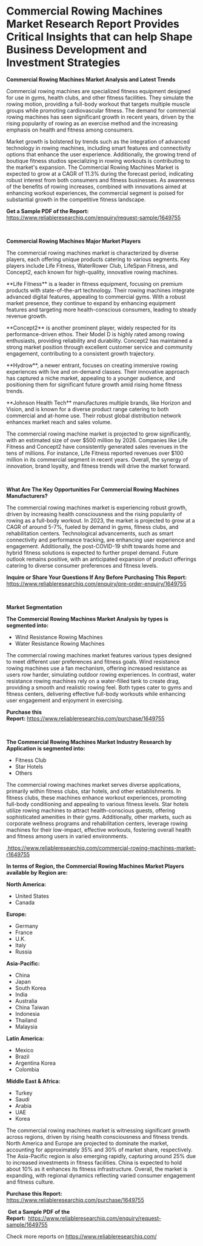 <p><h1>Commercial Rowing Machines Market Research Report Provides Critical Insights that can help Shape Business Development and Investment Strategies</h1></p><p><strong>Commercial Rowing Machines Market Analysis and Latest Trends</strong></p>
<p><p>Commercial rowing machines are specialized fitness equipment designed for use in gyms, health clubs, and other fitness facilities. They simulate the rowing motion, providing a full-body workout that targets multiple muscle groups while promoting cardiovascular fitness. The demand for commercial rowing machines has seen significant growth in recent years, driven by the rising popularity of rowing as an exercise method and the increasing emphasis on health and fitness among consumers.</p><p>Market growth is bolstered by trends such as the integration of advanced technology in rowing machines, including smart features and connectivity options that enhance the user experience. Additionally, the growing trend of boutique fitness studios specializing in rowing workouts is contributing to the market's expansion. The Commercial Rowing Machines Market is expected to grow at a CAGR of 11.3% during the forecast period, indicating robust interest from both consumers and fitness businesses. As awareness of the benefits of rowing increases, combined with innovations aimed at enhancing workout experiences, the commercial segment is poised for substantial growth in the competitive fitness landscape.</p></p>
<p><strong>Get a Sample PDF of the Report:&nbsp;</strong> <a href="https://www.reliableresearchiq.com/enquiry/request-sample/1649755?utm_campaign=3068&utm_medium=2&utm_source=Github&utm_content=ia&utm_term=09042025&utm_id=commercial-rowing-machines">https://www.reliableresearchiq.com/enquiry/request-sample/1649755</a></p>
<p>&nbsp;</p>
<p><strong>Commercial Rowing Machines Major Market Players</strong></p>
<p><p>The commercial rowing machines market is characterized by diverse players, each offering unique products catering to various segments. Key players include Life Fitness, WaterRower Club, LifeSpan Fitness, and Concept2, each known for high-quality, innovative rowing machines.</p><p>**Life Fitness** is a leader in fitness equipment, focusing on premium products with state-of-the-art technology. Their rowing machines integrate advanced digital features, appealing to commercial gyms. With a robust market presence, they continue to expand by enhancing equipment features and targeting more health-conscious consumers, leading to steady revenue growth.</p><p>**Concept2** is another prominent player, widely respected for its performance-driven ethos. Their Model D is highly rated among rowing enthusiasts, providing reliability and durability. Concept2 has maintained a strong market position through excellent customer service and community engagement, contributing to a consistent growth trajectory.</p><p>**Hydrow**, a newer entrant, focuses on creating immersive rowing experiences with live and on-demand classes. Their innovative approach has captured a niche market, appealing to a younger audience, and positioning them for significant future growth amid rising home fitness trends.</p><p>**Johnson Health Tech** manufactures multiple brands, like Horizon and Vision, and is known for a diverse product range catering to both commercial and at-home use. Their robust global distribution network enhances market reach and sales volume.</p><p>The commercial rowing machine market is projected to grow significantly, with an estimated size of over $500 million by 2026. Companies like Life Fitness and Concept2 have consistently generated sales revenues in the tens of millions. For instance, Life Fitness reported revenues over $100 million in its commercial segment in recent years. Overall, the synergy of innovation, brand loyalty, and fitness trends will drive the market forward.</p></p>
<p>&nbsp;</p>
<p><strong>What Are The Key Opportunities For Commercial Rowing Machines Manufacturers?</strong></p>
<p><p>The commercial rowing machines market is experiencing robust growth, driven by increasing health consciousness and the rising popularity of rowing as a full-body workout. In 2023, the market is projected to grow at a CAGR of around 5-7%, fueled by demand in gyms, fitness clubs, and rehabilitation centers. Technological advancements, such as smart connectivity and performance tracking, are enhancing user experience and engagement. Additionally, the post-COVID-19 shift towards home and hybrid fitness solutions is expected to further propel demand. Future outlook remains positive, with an anticipated expansion of product offerings catering to diverse consumer preferences and fitness levels.</p></p>
<p><strong>Inquire or Share Your Questions If Any Before Purchasing This Report:</strong> <a href="https://www.reliableresearchiq.com/enquiry/pre-order-enquiry/1649755?utm_campaign=3068&utm_medium=2&utm_source=Github&utm_content=ia&utm_term=09042025&utm_id=commercial-rowing-machines">https://www.reliableresearchiq.com/enquiry/pre-order-enquiry/1649755</a></p>
<p>&nbsp;</p>
<p><strong>Market Segmentation</strong></p>
<p><strong>The Commercial Rowing Machines Market Analysis by types is segmented into:</strong></p>
<p><ul><li>Wind Resistance Rowing Machines</li><li>Water Resistance Rowing Machines</li></ul></p>
<p><p>The commercial rowing machines market features various types designed to meet different user preferences and fitness goals. Wind resistance rowing machines use a fan mechanism, offering increased resistance as users row harder, simulating outdoor rowing experiences. In contrast, water resistance rowing machines rely on a water-filled tank to create drag, providing a smooth and realistic rowing feel. Both types cater to gyms and fitness centers, delivering effective full-body workouts while enhancing user engagement and enjoyment in exercising.</p></p>
<p><strong>Purchase this Report:&nbsp;</strong><a href="https://www.reliableresearchiq.com/purchase/1649755?utm_campaign=3068&utm_medium=2&utm_source=Github&utm_content=ia&utm_term=09042025&utm_id=commercial-rowing-machines">https://www.reliableresearchiq.com/purchase/1649755</a></p>
<p>&nbsp;</p>
<p><strong>The Commercial Rowing Machines Market Industry Research by Application is segmented into:</strong></p>
<p><ul><li>Fitness Club</li><li>Star Hotels</li><li>Others</li></ul></p>
<p><p>The commercial rowing machines market serves diverse applications, primarily within fitness clubs, star hotels, and other establishments. In fitness clubs, these machines enhance workout experiences, promoting full-body conditioning and appealing to various fitness levels. Star hotels utilize rowing machines to attract health-conscious guests, offering sophisticated amenities in their gyms. Additionally, other markets, such as corporate wellness programs and rehabilitation centers, leverage rowing machines for their low-impact, effective workouts, fostering overall health and fitness among users in varied environments.</p></p>
<p><a href="https://www.reliableresearchiq.com/commercial-rowing-machines-market-r1649755?utm_campaign=3068&utm_medium=2&utm_source=Github&utm_content=ia&utm_term=09042025&utm_id=commercial-rowing-machines">&nbsp;https://www.reliableresearchiq.com/commercial-rowing-machines-market-r1649755</a></p>
<p><strong>In terms of Region, the Commercial Rowing Machines Market Players available by Region are:</strong></p>
<p>
    <p> <strong> North America: </strong>
        <ul>
            <li>United States</li>
            <li>Canada</li>
        </ul>
        </p> 
    <p> <strong> Europe: </strong>
        <ul>
            <li>Germany</li>
            <li>France</li>
            <li>U.K.</li>
            <li>Italy</li>
            <li>Russia</li>
        </ul>
        </p> 
    <p> <strong> Asia-Pacific: </strong>
        <ul>
            <li>China</li>
            <li>Japan</li>
            <li>South Korea</li>
            <li>India</li>
            <li>Australia</li>
            <li>China Taiwan</li>
            <li>Indonesia</li>
            <li>Thailand</li>
            <li>Malaysia</li>
        </ul>
        </p> 
    <p> <strong> Latin America: </strong>
        <ul>
            <li>Mexico</li>
            <li>Brazil</li>
            <li>Argentina Korea</li>
            <li>Colombia</li>
        </ul>
        </p> 
    <p> <strong> Middle East & Africa: </strong>
        <ul>
            <li>Turkey</li>
            <li>Saudi</li>
            <li>Arabia</li>
            <li>UAE</li>
            <li>Korea</li>
        </ul>
    </p>
    </p>
<p><p>The commercial rowing machines market is witnessing significant growth across regions, driven by rising health consciousness and fitness trends. North America and Europe are projected to dominate the market, accounting for approximately 35% and 30% of market share, respectively. The Asia-Pacific region is also emerging rapidly, capturing around 25% due to increased investments in fitness facilities. China is expected to hold about 10% as it enhances its fitness infrastructure. Overall, the market is expanding, with regional dynamics reflecting varied consumer engagement and fitness culture.</p></p>
<p><strong>Purchase this Report: </strong><a href="https://www.reliableresearchiq.com/purchase/1649755?utm_campaign=3068&utm_medium=2&utm_source=Github&utm_content=ia&utm_term=09042025&utm_id=commercial-rowing-machines">https://www.reliableresearchiq.com/purchase/1649755</a></p>
<p>&nbsp;<strong>Get a Sample PDF of the Report:&nbsp;&nbsp;</strong><a href="https://www.reliableresearchiq.com/enquiry/request-sample/1649755?utm_campaign=3068&utm_medium=2&utm_source=Github&utm_content=ia&utm_term=09042025&utm_id=commercial-rowing-machines">https://www.reliableresearchiq.com/enquiry/request-sample/1649755</a></p>
<p><strong></strong></p>
<p>Check more reports on <a href="https://www.reliableresearchiq.com/?utm_campaign=3068&utm_medium=2&utm_source=Github&utm_content=ia&utm_term=09042025&utm_id=commercial-rowing-machines">https://www.reliableresearchiq.com/</a></p>